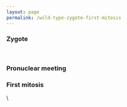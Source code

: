 ```yaml
---
layout: page
permalink: /wild-type-zygote-first-mitosis
---
```

### Zygote

 

### Pronuclear meeting

### First mitosis

\
